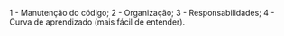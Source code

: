 1 -  Manutenção do código;
2 -  Organização;
3 -  Responsabilidades;
4 -  Curva de aprendizado (mais fácil de entender).